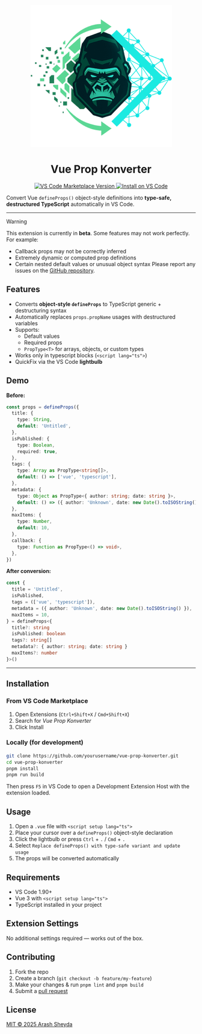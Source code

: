 <p align="center">
  <img src="./resources/icon.png" width="377" alt="Vue Prop Konverter logo" />
</p>

<h1 align="center">Vue Prop Konverter</h1>

<p align="center">
  <a href="https://marketplace.visualstudio.com/items?itemName=arashsheyda.vue-prop-konverter">
    <img src="https://img.shields.io/visual-studio-marketplace/v/arashsheyda.vue-prop-konverter?color=42b883&label=VS%20Code%20Marketplace&logo=visual-studio-code" alt="VS Code Marketplace Version" />
  </a>
  <a href="https://marketplace.visualstudio.com/items?itemName=arashsheyda.vue-prop-konverter">
    <img src="https://img.shields.io/badge/Install%20on-VS%20Code-007ACC?logo=visual-studio-code" alt="Install on VS Code" />
  </a>
</p>

Convert Vue <code>defineProps()</code> object-style definitions into <b>type-safe, destructured TypeScript</b> automatically in VS Code.

---

> [!WARNING]
> This extension is currently in **beta**. Some features may not work perfectly. For example:
> - Callback props may not be correctly inferred
> - Extremely dynamic or computed prop definitions
> - Certain nested default values or unusual object syntax
> Please report any issues on the [GitHub repository](https://github.com/arashsheyda/vue-prop-konverter/issues).

## Features

- Converts **object-style `defineProps`** to TypeScript generic + destructuring syntax
- Automatically replaces `props.propName` usages with destructured variables
- Supports:
  - Default values
  - Required props
  - `PropType<T>` for arrays, objects, or custom types
- Works only in typescript blocks (`<script lang="ts">`)
- QuickFix via the VS Code **lightbulb**

## Demo

**Before:**

```ts
const props = defineProps({
  title: {
    type: String,
    default: 'Untitled',
  },
  isPublished: {
    type: Boolean,
    required: true,
  },
  tags: {
    type: Array as PropType<string[]>,
    default: () => ['vue', 'typescript'],
  },
  metadata: {
    type: Object as PropType<{ author: string; date: string }>,
    default: () => ({ author: 'Unknown', date: new Date().toISOString() }),
  },
  maxItems: {
    type: Number,
    default: 10,
  },
  callback: {
    type: Function as PropType<() => void>,
  },
})
```

**After conversion:**

```ts
const {
  title = 'Untitled',
  isPublished,
  tags = (['vue', 'typescript']),
  metadata = ({ author: 'Unknown', date: new Date().toISOString() }),
  maxItems = 10,
} = defineProps<{
  title?: string
  isPublished: boolean
  tags?: string[]
  metadata?: { author: string; date: string }
  maxItems?: number
}>()
```

---

## Installation

### From VS Code Marketplace

1. Open Extensions (`Ctrl+Shift+X` / `Cmd+Shift+X`)
2. Search for *Vue Prop Konverter*
3. Click Install

### Locally (for development)

```bash
git clone https://github.com/yourusername/vue-prop-konverter.git
cd vue-prop-konverter
pnpm install
pnpm run build
```

Then press `F5` in VS Code to open a Development Extension Host with the extension loaded.

## Usage

1. Open a `.vue` file with `<script setup lang="ts">`
2. Place your cursor over a `defineProps()` object-style declaration
3. Click the lightbulb or press `Ctrl` + `.` / `Cmd` + `.`
4. Select `Replace defineProps() with type-safe variant and update usage`
5. The props will be converted automatically

## Requirements

- VS Code 1.90+
- Vue 3 with `<script setup lang="ts">`
- TypeScript installed in your project

## Extension Settings

No additional settings required — works out of the box.

## Contributing

1. Fork the repo
2. Create a branch (`git checkout -b feature/my-feature`)
3. Make your changes & run `pnpm lint` and `pnpm build`
4. Submit a [pull request](https://github.com/arashsheyda/vue-prop-konverter/pulls)

## License

[MIT © 2025 Arash Sheyda](LICENSE)